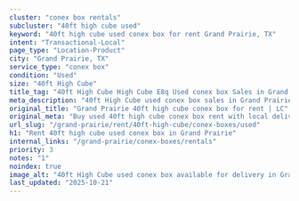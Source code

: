 ```yaml
---
cluster: "conex box rentals"
subcluster: "40ft high cube used"
keyword: "40ft high cube used conex box for rent Grand Prairie, TX"
intent: "Transactional-Local"
page_type: "Location-Product"
city: "Grand Prairie, TX"
service_type: "conex box"
condition: "Used"
size: "40ft High Cube"
title_tag: "40ft High Cube High Cube E8q Used conex box Sales in Grand Prairie | LC Container"
meta_description: "40ft High Cube used conex box sales in Grand Prairie. High cube containers with extra height. Fast delivery, competitive pricing. Serving conex boxes area. Quote ID: EU5. Call (214) 524-4168 for your free quote today."
original_title: "Grand Prairie 40ft high cube conex box for rent | LC"
original_meta: "Buy used 40ft high cube conex box rent with local delivery in Grand Prairie, TX. LC Container — local Since 2003. Request a fast quote today."
url_slug: "/grand-prairie/rent/40ft-high-cube/conex-boxes/used"
h1: "Rent 40ft high cube used conex box in Grand Prairie"
internal_links: "/grand-prairie/conex-boxes/rentals"
priority: 3
notes: "1"
noindex: true
image_alt: "40ft High Cube used conex box available for delivery in Grand Prairie"
last_updated: "2025-10-21"
---
```


<!-- TODO: Add unique city/inventory copy, images, and internal links here. -->
